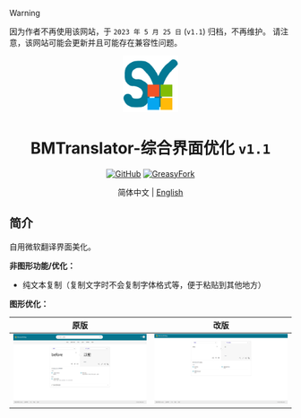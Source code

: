 > [!WARNING]
> 因为作者不再使用该网站，于 `2023 年 5 月 25 日` (`v1.1`) 归档，不再维护。 请注意，该网站可能会更新并且可能存在兼容性问题。


<div align="center">
    <img src="https://github.com/SynRGB/BMTranslator-UIModify/raw/main/%23README/icon/256.png" width="20%"/>
    <h1>BMTranslator-综合界面优化 <code>v1.1</code></h1>
	<p>
        <a href='https://github.com/SynRGB/BMTranslator-UIModify'><img src="https://img.shields.io/badge/-GitHub-3A3A3A?style=flat&amp;logo=GitHub&amp;logoColor=white" referrerpolicy="no-referrer" alt="GitHub"></a>
	    <a href='https://greasyfork.org/zh-CN/scripts/464461-bmtranslator-uimodify'><img src="https://img.shields.io/badge/-GreasyFork-670000?style=flat&amp;logo=tampermonkey&amp;logoColor=white" referrerpolicy="no-referrer" alt="GreasyFork"></a>
    </p>
	<p>简体中文 | <a href='https://github.com/SynRGB/BMTranslator-UIModify/blob/main/%23README/README-en.md'>English</a></p>
</div>


## 简介

自用微软翻译界面美化。

**非图形功能/优化：**

- 纯文本复制（复制文字时不会复制字体格式等，便于粘贴到其他地方）

**图形优化：**

| **原版**                                                     | **改版**                                                     |
| ------------------------------------------------------------ | ------------------------------------------------------------ |
| <img src="https://github.com/SynRGB/BMTranslator-UIModify/raw/main/%23README/before.png"/> | <img src="https://github.com/SynRGB/BMTranslator-UIModify/raw/main/%23README/after.png"/> |
